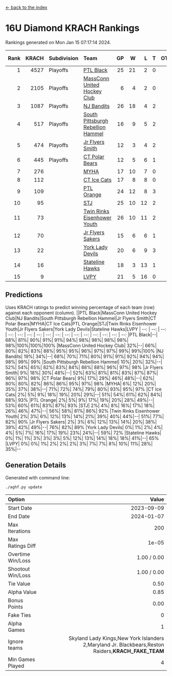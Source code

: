 [<- back to the index](readme.md)
# 16U Diamond KRACH Rankings
Rankings generated on Mon Jan 15 07:17:14 2024.

Rank|KRACH|Subdivision|Team|GP|W|L|T|OTW|OTL|SoS|Exp Wins|Win Diff
---:|---:|:---|:---|---:|---:|---:|---:|---:|---:|---:|---:|---:
1|4527|Playoffs|[PTL Black](https://gamesheetstats.com/seasons/3663/teams/140833/schedule)|25|21|2|0|2|0|464|23.8|-0.0
2|2105|Playoffs|[MassConn United Hockey Club](https://gamesheetstats.com/seasons/3663/teams/140835/schedule)|6|4|2|0|0|0|1637|4.8|-0.0
3|1087|Playoffs|[NJ Bandits](https://gamesheetstats.com/seasons/3663/teams/140836/schedule)|26|18|4|2|0|2|844|19.8|-0.0
4|517|Playoffs|[South Pittsburgh Rebellion Hammel](https://gamesheetstats.com/seasons/3663/teams/140839/schedule)|16|9|5|2|0|0|774|10.8|-0.0
5|474|Playoffs|[Jr Flyers Smith](https://gamesheetstats.com/seasons/3663/teams/140837/schedule)|12|3|4|2|1|2|1458|5.8|-0.0
6|445|Playoffs|[CT Polar Bears](https://gamesheetstats.com/seasons/3663/teams/140834/schedule)|12|5|6|1|0|0|1161|6.3|-0.0
7|276||[MYHA](https://gamesheetstats.com/seasons/3663/teams/140838/schedule)|17|10|7|0|0|0|759|10.9|0.0
8|112||[CT Ice Cats](https://gamesheetstats.com/seasons/3663/teams/140846/schedule)|17|8|8|0|0|1|671|8.9|0.0
9|109||[PTL Orange](https://gamesheetstats.com/seasons/3663/teams/140842/schedule)|24|12|8|3|1|0|157|15.4|0.0
10|95||[STJ](https://gamesheetstats.com/seasons/3663/teams/140841/schedule)|25|10|12|2|0|1|1043|11.9|0.0
11|73||[Twin Rinks Eisenhower Youth](https://gamesheetstats.com/seasons/3663/teams/140847/schedule)|26|10|11|2|3|0|143|14.9|0.0
12|70||[Jr Flyers Sakers](https://gamesheetstats.com/seasons/3663/teams/140843/schedule)|15|6|6|1|2|0|120|9.4|0.0
13|22||[York Lady Devils](https://gamesheetstats.com/seasons/3663/teams/140845/schedule)|20|6|9|3|0|2|289|8.4|0.0
14|16||[Stateline Hawks](https://gamesheetstats.com/seasons/3663/teams/140840/schedule)|18|3|13|1|0|1|915|4.4|0.0
15|9||[LVPY](https://gamesheetstats.com/seasons/3663/teams/140844/schedule)|21|5|16|0|0|0|142|5.9|0.0

## Predictions
Uses KRACH ratings to predict winning percentage of each team (row) against each opponent (column).
||PTL Black|MassConn United Hockey Club|NJ Bandits|South Pittsburgh Rebellion Hammel|Jr Flyers Smith|CT Polar Bears|MYHA|CT Ice Cats|PTL Orange|STJ|Twin Rinks Eisenhower Youth|Jr Flyers Sakers|York Lady Devils|Stateline Hawks|LVPY
| --: | --: | --: | --: | --: | --: | --: | --: | --: | --: | --: | --: | --: | --: | --: | --: 
|PTL Black|--| 68%| 81%| 90%| 91%| 91%| 94%| 98%| 98%| 98%| 98%| 98%|100%|100%|100%
|MassConn United Hockey Club| 32%|--| 66%| 80%| 82%| 83%| 88%| 95%| 95%| 96%| 97%| 97%| 99%| 99%|100%
|NJ Bandits| 19%| 34%|--| 68%| 70%| 71%| 80%| 91%| 91%| 92%| 94%| 94%| 98%| 99%| 99%
|South Pittsburgh Rebellion Hammel| 10%| 20%| 32%|--| 52%| 54%| 65%| 82%| 83%| 84%| 88%| 88%| 96%| 97%| 98%
|Jr Flyers Smith|  9%| 18%| 30%| 48%|--| 52%| 63%| 81%| 81%| 83%| 87%| 87%| 96%| 97%| 98%
|CT Polar Bears|  9%| 17%| 29%| 46%| 48%|--| 62%| 80%| 80%| 82%| 86%| 86%| 95%| 97%| 98%
|MYHA|  6%| 12%| 20%| 35%| 37%| 38%|--| 71%| 72%| 74%| 79%| 80%| 93%| 95%| 97%
|CT Ice Cats|  2%|  5%|  9%| 18%| 19%| 20%| 29%|--| 51%| 54%| 61%| 62%| 84%| 88%| 93%
|PTL Orange|  2%|  5%|  9%| 17%| 19%| 20%| 28%| 49%|--| 53%| 60%| 61%| 83%| 87%| 93%
|STJ|  2%|  4%|  8%| 16%| 17%| 18%| 26%| 46%| 47%|--| 56%| 58%| 81%| 86%| 92%
|Twin Rinks Eisenhower Youth|  2%|  3%|  6%| 12%| 13%| 14%| 21%| 39%| 40%| 44%|--| 51%| 77%| 82%| 90%
|Jr Flyers Sakers|  2%|  3%|  6%| 12%| 13%| 14%| 20%| 38%| 39%| 42%| 49%|--| 76%| 82%| 89%
|York Lady Devils|  0%|  1%|  2%|  4%|  4%|  5%|  7%| 16%| 17%| 19%| 23%| 24%|--| 59%| 72%
|Stateline Hawks|  0%|  1%|  1%|  3%|  3%|  3%|  5%| 12%| 13%| 14%| 18%| 18%| 41%|--| 65%
|LVPY|  0%|  0%|  1%|  2%|  2%|  2%|  3%|  7%|  7%|  8%| 10%| 11%| 28%| 35%|--

## Generation Details

Generated with command line:
```
./aghf.py update
```

| Option | Value |
| :----- | ----: |
| Start Date | 2023-09-09 |
| End Date | 2024-01-07 |
| Max Iterations | 200 |
| Max Ratings Diff | 1e-05 |
| Overtime Win/Loss | 1.00 / 0.00 |
| Shootout Win/Loss | 1.00 / 0.00 |
| Tie Value | 0.50 |
| Alpha Value | 0.85 |
| Bonus Points | 0.00 |
| Fake Ties | 0 |
| Alpha Games | 1 |
| Ignore teams | Skyland Lady Kings,New York Islanders 2,Maryland Jr. Blackbears,Reston Raiders,__KRACH_FAKE_TEAM__ |
| Min Games Played | 4 |

